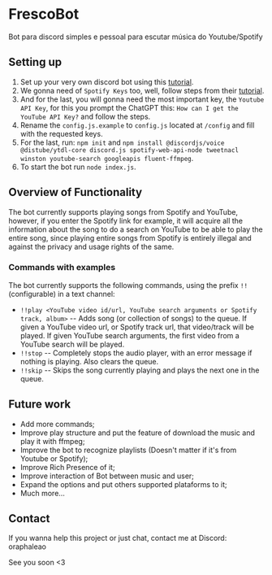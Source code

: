 # FrescoBot
Bot para discord simples e pessoal para escutar música do Youtube/Spotify

## Setting up

1. Set up your very own discord bot using this [tutorial](https://tinyurl.com/bdewbdxk).
2. We gonna need of `Spotify Keys` too, well, follow steps from their [tutorial](https://developer.spotify.com/documentation/web-api/tutorials/getting-started).
3. And for the last, you will gonna need the most important key, the `Youtube API Key`, for this you prompt the ChatGPT this: `How can I get the YouTube API Key?` and follow the steps.
4. Rename the `config.js.example` to `config.js` located at `/config` and fill with the requested keys.
5. For the last, run: `npm init` and `npm install @discordjs/voice @distube/ytdl-core discord.js spotify-web-api-node tweetnacl winston youtube-search googleapis fluent-ffmpeg`.
6. To start the bot run `node index.js`.

## Overview of Functionality

The bot currently supports playing songs from Spotify and YouTube, however, if you enter the Spotify link for example, it will acquire all the information about the song to do a search on YouTube to be able to play the entire song, since playing entire songs from Spotify is entirely illegal and against the privacy and usage rights of the same.

### Commands with examples

The bot currently supports the following commands, using the prefix `!!` (configurable) in a text channel:
- `!!play <YouTube video id/url, YouTube search arguments or Spotify track, album>` -- Adds song (or collection of songs) to the queue. If given a YouTube video url, or Spotify track url, that video/track will be played. If given YouTube search arguments, the first video from a YouTube search will be played.
- `!!stop` -- Completely stops the audio player, with an error message if nothing is playing. Also clears the queue.
- `!!skip` -- Skips the song currently playing and plays the next one in the queue.

## Future work

- Add more commands;
- Improve play structure and put the feature of download the music and play it with ffmpeg;
- Improve the bot to recognize playlists (Doesn't matter if it's from Youtube or Spotify);
- Improve Rich Presence of it;
- Improve interaction of Bot between music and user;
- Expand the options and put others supported plataforms to it;
- Much more...

## Contact

If you wanna help this project or just chat, contact me at Discord: oraphaleao

See you soon <3
